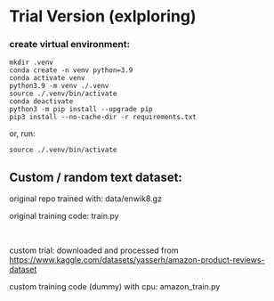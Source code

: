 # Trial Version (exlploring)

### create virtual environment:

```
mkdir .venv
conda create -n venv python=3.9
conda activate venv
python3.9 -m venv ./.venv
source ./.venv/bin/activate
conda deactivate
python3 -m pip install --upgrade pip
pip3 install --no-cache-dir -r requirements.txt
```

or, run:

```
source ./.venv/bin/activate
```

## Custom / random text dataset:

original repo trained with: data/enwik8.gz

original training code: train.py

<br>

custom trial: downloaded and processed from https://www.kaggle.com/datasets/yasserh/amazon-product-reviews-dataset

custom training code (dummy) with cpu: amazon_train.py
